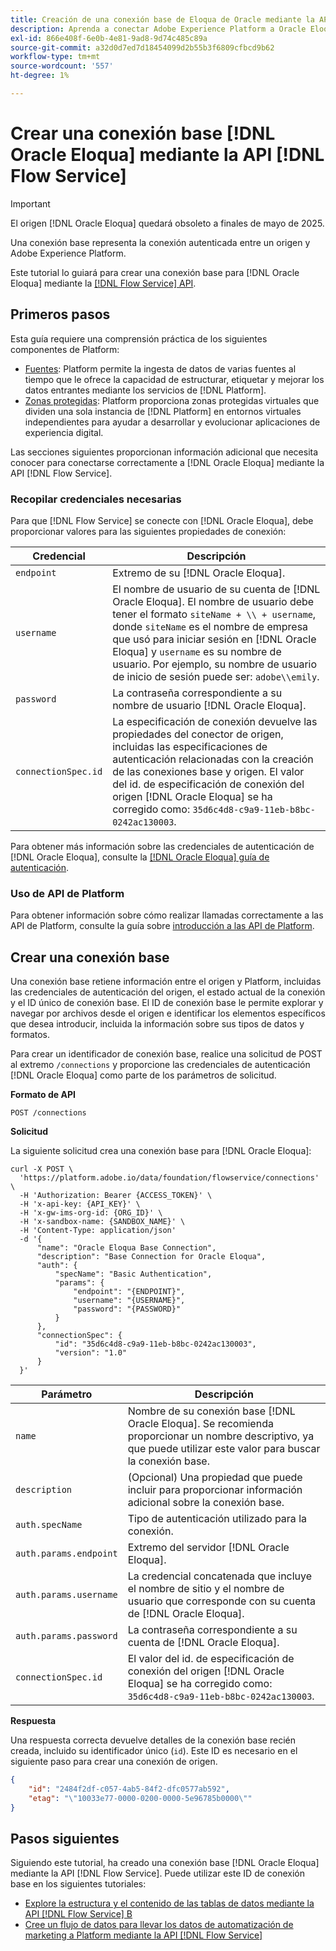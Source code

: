 ```yaml
---
title: Creación de una conexión base de Eloqua de Oracle mediante la API de Flow Service
description: Aprenda a conectar Adobe Experience Platform a Oracle Eloqua mediante la API de Flow Service.
exl-id: 866e408f-6e0b-4e81-9ad8-9d74c485c89a
source-git-commit: a32d0d7ed7d18454099d2b55b3f6809cfbcd9b62
workflow-type: tm+mt
source-wordcount: '557'
ht-degree: 1%

---
```


# Crear una conexión base [!DNL Oracle Eloqua] mediante la API [!DNL Flow Service]

>[!IMPORTANT]
>
>El origen [!DNL Oracle Eloqua] quedará obsoleto a finales de mayo de 2025.

Una conexión base representa la conexión autenticada entre un origen y Adobe Experience Platform.

Este tutorial lo guiará para crear una conexión base para [!DNL Oracle Eloqua] mediante la [[!DNL Flow Service] API](https://www.adobe.io/experience-platform-apis/references/flow-service/).

## Primeros pasos

Esta guía requiere una comprensión práctica de los siguientes componentes de Platform:

* [Fuentes](../../../../home.md): Platform permite la ingesta de datos de varias fuentes al tiempo que le ofrece la capacidad de estructurar, etiquetar y mejorar los datos entrantes mediante los servicios de [!DNL Platform].
* [Zonas protegidas](../../../../../sandboxes/home.md): Platform proporciona zonas protegidas virtuales que dividen una sola instancia de [!DNL Platform] en entornos virtuales independientes para ayudar a desarrollar y evolucionar aplicaciones de experiencia digital.

Las secciones siguientes proporcionan información adicional que necesita conocer para conectarse correctamente a [!DNL Oracle Eloqua] mediante la API [!DNL Flow Service].

### Recopilar credenciales necesarias

Para que [!DNL Flow Service] se conecte con [!DNL Oracle Eloqua], debe proporcionar valores para las siguientes propiedades de conexión:

| Credencial | Descripción |
| --- | --- |
| `endpoint` | Extremo de su [!DNL Oracle Eloqua]. |
| `username` | El nombre de usuario de su cuenta de [!DNL Oracle Eloqua]. El nombre de usuario debe tener el formato `siteName + \\ + username`, donde `siteName` es el nombre de empresa que usó para iniciar sesión en [!DNL Oracle Eloqua] y `username` es su nombre de usuario. Por ejemplo, su nombre de usuario de inicio de sesión puede ser: `adobe\\emily`. |
| `password` | La contraseña correspondiente a su nombre de usuario [!DNL Oracle Eloqua]. |
| `connectionSpec.id` | La especificación de conexión devuelve las propiedades del conector de origen, incluidas las especificaciones de autenticación relacionadas con la creación de las conexiones base y origen. El valor del id. de especificación de conexión del origen [!DNL Oracle Eloqua] se ha corregido como: `35d6c4d8-c9a9-11eb-b8bc-0242ac130003`. |

Para obtener más información sobre las credenciales de autenticación de [!DNL Oracle Eloqua], consulte la [[!DNL Oracle Eloqua] guía de autenticación](https://docs.oracle.com/en/cloud/saas/marketing/eloqua-rest-api/Authentication_Basic.html).

### Uso de API de Platform

Para obtener información sobre cómo realizar llamadas correctamente a las API de Platform, consulte la guía sobre [introducción a las API de Platform](../../../../../landing/api-guide.md).

## Crear una conexión base

Una conexión base retiene información entre el origen y Platform, incluidas las credenciales de autenticación del origen, el estado actual de la conexión y el ID único de conexión base. El ID de conexión base le permite explorar y navegar por archivos desde el origen e identificar los elementos específicos que desea introducir, incluida la información sobre sus tipos de datos y formatos.

Para crear un identificador de conexión base, realice una solicitud de POST al extremo `/connections` y proporcione las credenciales de autenticación [!DNL Oracle Eloqua] como parte de los parámetros de solicitud.

**Formato de API**

```https
POST /connections
```

**Solicitud**

La siguiente solicitud crea una conexión base para [!DNL Oracle Eloqua]:

```shell
curl -X POST \
  'https://platform.adobe.io/data/foundation/flowservice/connections' \
  -H 'Authorization: Bearer {ACCESS_TOKEN}' \
  -H 'x-api-key: {API_KEY}' \
  -H 'x-gw-ims-org-id: {ORG_ID}' \
  -H 'x-sandbox-name: {SANDBOX_NAME}' \
  -H 'Content-Type: application/json'
  -d '{
      "name": "Oracle Eloqua Base Connection",
      "description": "Base Connection for Oracle Eloqua",
      "auth": {
          "specName": "Basic Authentication",
          "params": {
              "endpoint": "{ENDPOINT}",
              "username": "{USERNAME}",
              "password": "{PASSWORD}"
          }
      },
      "connectionSpec": {
          "id": "35d6c4d8-c9a9-11eb-b8bc-0242ac130003",
          "version": "1.0"
      }
  }'
```

| Parámetro | Descripción |
| --- | --- |
| `name` | Nombre de su conexión base [!DNL Oracle Eloqua]. Se recomienda proporcionar un nombre descriptivo, ya que puede utilizar este valor para buscar la conexión base. |
| `description` | (Opcional) Una propiedad que puede incluir para proporcionar información adicional sobre la conexión base. |
| `auth.specName` | Tipo de autenticación utilizado para la conexión. |
| `auth.params.endpoint` | Extremo del servidor [!DNL Oracle Eloqua]. |
| `auth.params.username` | La credencial concatenada que incluye el nombre de sitio y el nombre de usuario que corresponde con su cuenta de [!DNL Oracle Eloqua]. |
| `auth.params.password` | La contraseña correspondiente a su cuenta de [!DNL Oracle Eloqua]. |
| `connectionSpec.id` | El valor del id. de especificación de conexión del origen [!DNL Oracle Eloqua] se ha corregido como: `35d6c4d8-c9a9-11eb-b8bc-0242ac130003`. |

**Respuesta**

Una respuesta correcta devuelve detalles de la conexión base recién creada, incluido su identificador único (`id`). Este ID es necesario en el siguiente paso para crear una conexión de origen.

```json
{
    "id": "2484f2df-c057-4ab5-84f2-dfc0577ab592",
    "etag": "\"10033e77-0000-0200-0000-5e96785b0000\""
}
```

## Pasos siguientes

Siguiendo este tutorial, ha creado una conexión base [!DNL Oracle Eloqua] mediante la API [!DNL Flow Service]. Puede utilizar este ID de conexión base en los siguientes tutoriales:

* [Explore la estructura y el contenido de las tablas de datos mediante la API  [!DNL Flow Service] B](../../explore/tabular.md)
* [Cree un flujo de datos para llevar los datos de automatización de marketing a Platform mediante la API  [!DNL Flow Service] ](../../collect/marketing-automation.md)
